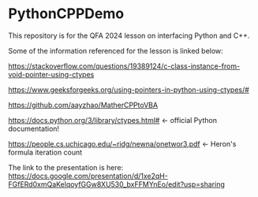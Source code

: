 # PythonCPPDemo

This repository is for the QFA 2024 lesson on interfacing Python and C++.

Some of the information referenced for the lesson is linked below:

https://stackoverflow.com/questions/19389124/c-class-instance-from-void-pointer-using-ctypes

https://www.geeksforgeeks.org/using-pointers-in-python-using-ctypes/#

https://github.com/aayzhao/MatherCPPtoVBA

https://docs.python.org/3/library/ctypes.html# <- official Python documentation!

https://people.cs.uchicago.edu/~ridg/newna/onetwor3.pdf <- Heron's formula iteration count

The link to the presentation is here:
https://docs.google.com/presentation/d/1xe2qH-FGfERd0xmQaKelqoyfGGw8XU530_bxFFMYnEo/edit?usp=sharing
